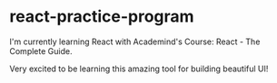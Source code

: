 # react-practice-program
 I'm currently learning React with Academind's Course: React - The Complete Guide. 
 
 
 Very excited to be learning this amazing tool for building beautiful UI!
